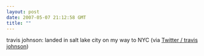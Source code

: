 ```yaml
---
layout: post
date: 2007-05-07 21:12:58 GMT
title: ""
---
```

travis johnson: landed in salt lake city on my way to NYC (via <a href="http://twitter.com/travisj/statuses/53785852">Twitter / travis johnson</a>)